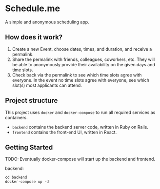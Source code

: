 # Schedule.me

A simple and anonymous scheduling app.

## How does it work?

1. Create a new Event, choose dates, times, and duration, and receive a permalink.
2. Share the permalink with friends, colleagues, coworkers, etc. They will be able to anonymously provide their availability on the given days and time slots.
3. Check back via the permalink to see which time slots agree with everyone. In the event no time slots agree with everyone, see which slot(s) most applicants can attend.

## Project structure

This project uses `docker` and `docker-compose` to run all required services as containers.

* `backend` contains the backend server code, written in Ruby on Rails.
* `frontend` contains the front-end UI, written in React.

## Getting Started

TODO: Eventually docker-compose will start up the backend and frontend.

backend:

```
cd backend
docker-compose up -d
```
